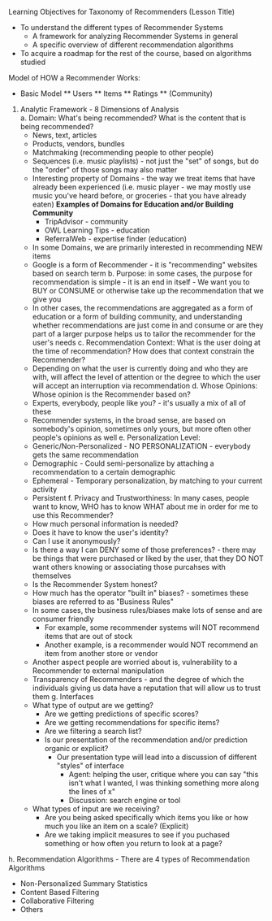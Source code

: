 <!-- Analyzation and Classification of Recommender Systems (Taxonomy) -->

Learning Objectives for Taxonomy of Recommenders (Lesson Title)
  - To understand the different types of Recommender Systems
    - A framework for analyzing Recommender Systems in general 
    - A specific overview of different recommendation algorithms 
  - To acquire a roadmap for the rest of the course, based on algorithms studied 
  
Model of HOW a Recommender Works:
  * Basic Model 
   ** Users 
   ** Items 
   ** Ratings 
   ** (Community)
  
1. Analytic Framework - 8 Dimensions of Analysis  
  a. Domain: What's being recommended? What is the content that is being recommended?
    - News, text, articles  
    - Products, vendors, bundles 
    - Matchmaking (recommending people to other people)
    - Sequences (i.e. music playlists) - not just the "set" of songs, but do the "order" of those songs may also matter
    - Interesting property of Domains - the way we treat items that have already been experienced (i.e. music player - we may mostly use music you've heard before, or groceries - that you have already eaten)
      **Examples of Domains for Education and/or Building Community**
        - TripAdvisor - community
        - OWL Learning Tips - education
        - ReferralWeb - expertise finder (education)
    - In some Domains, we are primarily interested in recommending NEW items  
    - Google is a form of Recommender - it is "recommending" websites based on search term 
  b. Purpose: in some cases, the purpose for recommendation is simple - it is an end in itself - We want you to BUY or CONSUME or otherwise take up the recommendation that we give you 
    - In other cases, the recommendations are aggregated as a form of education or a form of building community, and understanding whether recommendations are just come in and consume or are they part of a larger purpose helps us to tailor the recommender for the user's needs 
  c. Recommendation Context: What is the user doing at the time of recommendation? How does that context constrain the Recommender?
    - Depending on what the user is currently doing and who they are with, will affect the level of attention or the degree to which the user will accept an interruption via recommendation
  d. Whose Opinions: Whose opinion is the Recommender based on?
    - Experts, everybody, people like you? - it's usually a mix of all of these
    - Recommender systems, in the broad sense, are based on somebody's opinion, sometimes only yours, but more often other people's opinions as well 
  e. Personalization Level: 
    - Generic/Non-Personalized - NO PERSONALIZATION - everybody gets the same recommendation  
    - Demographic - Could semi-personalize by attaching a recommendation to a certain demographic  
    - Ephemeral - Temporary personalization, by matching to your current activity 
    - Persistent 
  f. Privacy and Trustworthiness: In many cases, people want to know, WHO has to know WHAT about me in order for me to use this Recommender? 
    - How much personal information is needed?
    - Does it have to know the user's identity?
    - Can I use it anonymously?
    - Is there a way I can DENY some of those preferences? - there may be things that were purchased or liked by the user, that they DO NOT want others knowing or associating those purcahses with themselves 
    - Is the Recommender System honest? 
    - How much has the operator "built in" biases? - sometimes these biases are referred to as "Business Rules" 
    - In some cases, the business rules/biases make lots of sense and are consumer friendly 
      - For example, some recommender systems will NOT recommend items that are out of stock 
      - Another example, is a recommender would NOT recommend an item from another store or vendor 
    - Another aspect people are worried about is, vulnerability to a Recommender to external manipulation
    - Transparency of Recommenders - and the degree of which the individuals giving us data have a reputation that will allow us to trust them 
  g. Interfaces
    - What type of output are we getting?
      - Are we getting predictions of specific scores?
      - Are we getting recommendations for specific items? 
      - Are we filtering a search list? 
      - Is our presentation of the recommendation and/or prediction organic or explicit? 
        - Our presentation type will lead into a discussion of different "styles" of interface 
          - Agent: helping the user, critique where you can say "this isn't what I wanted, I was thinking something more along the lines of x"
          - Discussion: search engine or tool
    - What types of input are we receiving?
      - Are you being asked specifically which items you like or how much you like an item on a scale? (Explicit)
      - Are we taking implicit measures to see if you puchased something or how often you return to look at a page? 
  
h. Recommendation Algorithms - There are 4 types of Recommendation Algorithms 
  - Non-Personalized Summary Statistics 
  - Content Based Filtering 
  - Collaborative Filtering 
  - Others 
  
  
  
  
  
  
  
  
  
  
  
  
  
  
  
  
  
  
  
  
  
  
  
  
  
  
  
  
  
  
  
  